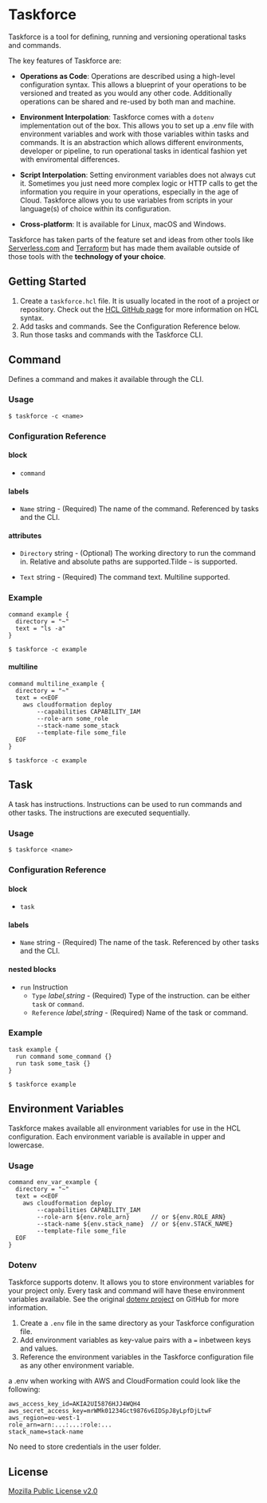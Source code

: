 # Taskforce

Taskforce is a tool for defining, running and versioning operational tasks and commands.

The key features of Taskforce are:

- **Operations as Code**: Operations are described using a high-level configuration syntax. This allows a blueprint of your operations to be versioned and treated as you would any other code. Additionally operations can be shared and re-used by both man and machine.

- **Environment Interpolation**: Taskforce comes with a `dotenv` implementation out of the box. This allows you to set up a .env file with environment variables and work with those variables within tasks and commands. It is an abstraction which allows different environments, developer or pipeline, to run operational tasks in identical fashion yet with enviromental differences.

- **Script Interpolation**: Setting environment variables does not always cut it. Sometimes you just need more complex logic or HTTP calls to get the information you require in your operations, especially in the age of Cloud. Taskforce allows you to use variables from scripts in your language(s) of choice within its configuration.

- **Cross-platform**: It is available for Linux, macOS and Windows.

Taskforce has taken parts of the feature set and ideas from other tools like [Serverless.com](https://github.com/serverless/serverless) and [Terraform](https://github.com/hashicorp/terraform) but has made them available outside of those tools with the **technology of your choice**.

## Getting Started

1. Create a `taskforce.hcl` file. It is usually located in the root of a project or repository.
Check out the [HCL GitHub page](https://github.com/hashicorp/hcl) for more information on HCL syntax.
2. Add tasks and commands. See the Configuration Reference below.
3. Run those tasks and commands with the Taskforce CLI.

## Command

Defines a command and makes it available through the CLI.

### Usage
```shell script
$ taskforce -c <name>
```

### Configuration Reference
#### block
- `command`

#### labels
- `Name` string - (Required) The name of the command. Referenced by tasks and the CLI.

#### attributes
- `Directory` string - (Optional) The working directory to run the command in.
Relative and absolute paths are supported.Tilde `~` is  supported.

- `Text` string - (Required) The command text. Multiline supported.

### Example
```hcl
command example {
  directory = "~"
  text = "ls -a"
}
```
```shell script
$ taskforce -c example
```

#### multiline
```hcl
command multiline_example {
  directory = "~"
  text = <<EOF
    aws cloudformation deploy
        --capabilities CAPABILITY_IAM
        --role-arn some_role
        --stack-name some_stack
        --template-file some_file
  EOF
}
```
```shell script
$ taskforce -c example
```

## Task

A task has instructions. Instructions can be used to run commands and other tasks.
The instructions are executed sequentially.

### Usage
```shell script
$ taskforce <name>
```

### Configuration Reference
#### block
- `task`

#### labels
- `Name` string - (Required) The name of the task. Referenced by other tasks and the CLI.

#### nested blocks
- `run` Instruction
    - `Type` *label,string* - (Required) Type of the instruction. can be either `task` or `command`.
    - `Reference` *label,string* - (Required) Name of the task or command.

### Example
```hcl
task example {
  run command some_command {}
  run task some_task {}
}
```

```shell script
$ taskforce example
```

## Environment Variables
Taskforce makes available all environment variables for use in the HCL configuration.
Each environment variable is available in upper and lowercase.

### Usage
```hcl
command env_var_example {
  directory = "~"
  text = <<EOF
    aws cloudformation deploy
        --capabilities CAPABILITY_IAM
        --role-arn ${env.role_arn}      // or ${env.ROLE_ARN}
        --stack-name ${env.stack_name}  // or ${env.STACK_NAME}
        --template-file some_file
  EOF
}
```

### Dotenv

Taskforce supports dotenv. It allows you to store environment variables for your project only.
Every task and command will have these environment variables available.
See the original [dotenv project](https://github.com/bkeepers/dotenv) on GitHub for more information.

1. Create a `.env` file in the same directory as your Taskforce configuration file.
2. Add environment variables as key-value pairs with a `=` inbetween keys and values.
3. Reference the environment variables in the Taskforce configuration file as any other environment variable.

a .env when working with AWS and CloudFormation could look like the following:
```
aws_access_key_id=AKIA2UI5876HJJ4WQH4
aws_secret_access_key=mrWMk01234Gct9876v6IDSpJ8yLpfDjLtwF
aws_region=eu-west-1
role_arn=arn:...:...:role:...
stack_name=stack-name
```
No need to store credentials in the user folder.

## License
[Mozilla Public License v2.0](./LICENSE)



